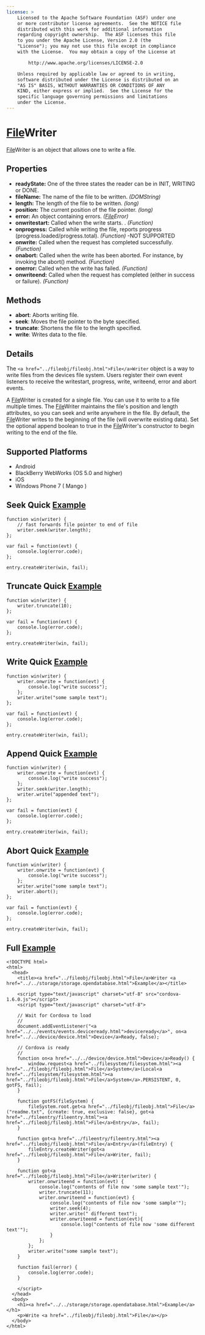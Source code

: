 ```yaml
---
license: >
    Licensed to the Apache Software Foundation (ASF) under one
    or more contributor license agreements.  See the NOTICE file
    distributed with this work for additional information
    regarding copyright ownership.  The ASF licenses this file
    to you under the Apache License, Version 2.0 (the
    "License"); you may not use this file except in compliance
    with the License.  You may obtain a copy of the License at

        http://www.apache.org/licenses/LICENSE-2.0

    Unless required by applicable law or agreed to in writing,
    software distributed under the License is distributed on an
    "AS IS" BASIS, WITHOUT WARRANTIES OR CONDITIONS OF ANY
    KIND, either express or implied.  See the License for the
    specific language governing permissions and limitations
    under the License.
---
```


<a href="../fileobj/fileobj.html">File</a>Writer
==========

<a href="../fileobj/fileobj.html">File</a>Writer is an object that allows one to write a file.

Properties
----------

- __readyState:__ One of the three states the reader can be in INIT, WRITING or DONE.
- __fileName:__ The name of the file to be written. _(DOMString)_
- __length:__ The length of the file to be written. _(long)_
- __position:__ The current position of the file pointer. _(long)_
- __error:__ An object containing errors. _(<a href="../fileerror/fileerror.html"><a href="../fileobj/fileobj.html">File</a>Error</a>)_
- __onwritestart:__ Called when the write starts. . _(Function)_
- __onprogress:__ Called while writing the file, reports progress (progress.loaded/progress.total). _(Function)_ -NOT SUPPORTED
- __onwrite:__ Called when the request has completed successfully.  _(Function)_
- __onabort:__ Called when the write has been aborted. For instance, by invoking the abort() method. _(Function)_
- __onerror:__ Called when the write has failed. _(Function)_
- __onwriteend:__ Called when the request has completed (either in success or failure).  _(Function)_

Methods
-------

- __abort__: Aborts writing file. 
- __seek__: Moves the file pointer to the byte specified.
- __truncate__: Shortens the file to the length specified.
- __write__: Writes data to the file.

Details
-------

The `<a href="../fileobj/fileobj.html">File</a>Writer` object is a way to write files from the devices file system.  Users register their own event listeners to receive the writestart, progress, write, writeend, error and abort events.

A <a href="../fileobj/fileobj.html">File</a>Writer is created for a single file. You can use it to write to a file multiple times. The <a href="../fileobj/fileobj.html">File</a>Writer maintains the file's position and length attributes, so you can seek and write anywhere in the file. By default, the <a href="../fileobj/fileobj.html">File</a>Writer writes to the beginning of the file (will overwrite existing data). Set the optional append boolean to true in the <a href="../fileobj/fileobj.html">File</a>Writer's constructor to begin writing to the end of the file.

Supported Platforms
-------------------

- Android
- BlackBerry WebWorks (OS 5.0 and higher)
- iOS
- Windows Phone 7 ( Mango )

Seek Quick <a href="../../storage/storage.opendatabase.html">Example</a>
------------------------------

	function win(writer) {
		// fast forwards file pointer to end of file
		writer.seek(writer.length);	
	};

	var fail = function(evt) {
    	console.log(error.code);
	};
	
    entry.createWriter(win, fail);

Truncate Quick <a href="../../storage/storage.opendatabase.html">Example</a>
--------------------------

	function win(writer) {
		writer.truncate(10);	
	};

	var fail = function(evt) {
    	console.log(error.code);
	};
	
    entry.createWriter(win, fail);

Write Quick <a href="../../storage/storage.opendatabase.html">Example</a>
-------------------	

	function win(writer) {
		writer.onwrite = function(evt) {
        	console.log("write success");
        };
		writer.write("some sample text");
	};

	var fail = function(evt) {
    	console.log(error.code);
	};
	
    entry.createWriter(win, fail);

Append Quick <a href="../../storage/storage.opendatabase.html">Example</a>
--------------------	

	function win(writer) {
		writer.onwrite = function(evt) {
        	console.log("write success");
        };
        writer.seek(writer.length);
		writer.write("appended text");
	};

	var fail = function(evt) {
    	console.log(error.code);
	};
	
    entry.createWriter(win, fail);
	
Abort Quick <a href="../../storage/storage.opendatabase.html">Example</a>
-------------------

	function win(writer) {
		writer.onwrite = function(evt) {
        	console.log("write success");
        };
		writer.write("some sample text");
		writer.abort();
	};

	var fail = function(evt) {
    	console.log(error.code);
	};
	
    entry.createWriter(win, fail);

Full <a href="../../storage/storage.opendatabase.html">Example</a>
------------
    <!DOCTYPE html>
    <html>
      <head>
        <title><a href="../fileobj/fileobj.html">File</a>Writer <a href="../../storage/storage.opendatabase.html">Example</a></title>
    
        <script type="text/javascript" charset="utf-8" src="cordova-1.6.0.js"></script>
        <script type="text/javascript" charset="utf-8">
    
        // Wait for Cordova to load
        //
        document.addEventListener("<a href="../../events/events.deviceready.html">deviceready</a>", on<a href="../../device/device.html">Device</a>Ready, false);
    
        // Cordova is ready
        //
        function on<a href="../../device/device.html">Device</a>Ready() {
            window.request<a href="../filesystem/filesystem.html"><a href="../fileobj/fileobj.html">File</a>System</a>(Local<a href="../filesystem/filesystem.html"><a href="../fileobj/fileobj.html">File</a>System</a>.PERSISTENT, 0, gotFS, fail);
        }
    
        function gotFS(fileSystem) {
            fileSystem.root.get<a href="../fileobj/fileobj.html">File</a>("readme.txt", {create: true, exclusive: false}, got<a href="../fileentry/fileentry.html"><a href="../fileobj/fileobj.html">File</a>Entry</a>, fail);
        }
    
        function got<a href="../fileentry/fileentry.html"><a href="../fileobj/fileobj.html">File</a>Entry</a>(fileEntry) {
            fileEntry.createWriter(got<a href="../fileobj/fileobj.html">File</a>Writer, fail);
        }
    
        function got<a href="../fileobj/fileobj.html">File</a>Writer(writer) {
            writer.onwriteend = function(evt) {
                console.log("contents of file now 'some sample text'");
                writer.truncate(11);  
                writer.onwriteend = function(evt) {
                    console.log("contents of file now 'some sample'");
                    writer.seek(4);
                    writer.write(" different text");
                    writer.onwriteend = function(evt){
                        console.log("contents of file now 'some different text'");
                    }
                };
            };
            writer.write("some sample text");
        }
    
        function fail(error) {
            console.log(error.code);
        }
    
        </script>
      </head>
      <body>
        <h1><a href="../../storage/storage.opendatabase.html">Example</a></h1>
        <p>Write <a href="../fileobj/fileobj.html">File</a></p>
      </body>
    </html>